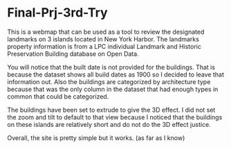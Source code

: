# Final-Prj-3rd-Try
 
 This is a webmap that can be used as a tool to review the designated landmarks on 3 islands located in New York Harbor. 
 The landmarks property information is from a LPC individual Landmark and Historic Preservation Building database on Open    Data. 
 
You will notice that the built date is not provided for the buildings. That is because the dataset shows all build dates as 1900 so I decided to leave that information out. Also the buildings are categorized by architecture type because that was the only column in the dataset that had enough types in common that could be categorized. 

The buildings have been set to extrude to give the 3D effect. I did not set the zoom and tilt to default to that view because I noticed that the buildings on these islands are relatively short and do not do the 3D effect justice. 

Overall, the site is pretty simple but it works. (as far as I know)


 
